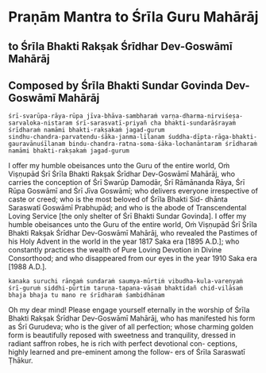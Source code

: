 # Praṇām Mantra to Śrīla Guru Mahārāj

## to Śrīla Bhakti Rakṣak Śrīdhar Dev-Goswāmī Mahārāj

## Composed by Śrīla Bhakti Sundar Govinda Dev-Goswāmī Mahārāj

    śrī-svarūpa-rāya-rūpa jīva-bhāva-sambharaṁ varṇa-dharma-nirviśeṣa-sarvaloka-nistaram śrī-sarasvatī-priyañ cha bhakti-sundarāśrayaṁ
    śrīdharaṁ namāmi bhakti-rakṣakaṁ jagad-gurum
    sindhu-chandra-parvatendu-śāka-janma-līlanam śuddha-dīpta-rāga-bhakti-gauravānuśīlanam bindu-chandra-ratna-soma-śāka-lochanāntaram śrīdharaṁ namāmi bhakti-rakṣakaṁ jagad-gurum

I offer my humble obeisances unto the Guru of the entire world, Oṁ Viṣṇupād Śrī Śrīla Bhakti Rakṣak Śrīdhar Dev-Goswāmī Mahārāj, who carries the conception of Śrī Swarūp Damodār, Śrī Rāmānanda Rāya, Śrī Rūpa Goswāmī and Śrī Jīva Goswāmī; who delivers everyone irrespective of caste or creed; who is the most beloved of Śrīla Bhakti Sid- dhānta Saraswatī Goswāmī Prabhupād; and who is the abode of Transcendental Loving Service [the only shelter of Śrī Bhakti Sundar Govinda].
I offer my humble obeisances unto the Guru of the entire world, Oṁ Viṣṇupād Śrī Śrīla Bhakti Rakṣak Śrīdhar Dev-Goswāmī Mahārāj, who revealed the Pastimes of his Holy Advent in the world in the year 1817 Saka era [1895 A.D.]; who constantly practices the wealth of Pure Loving Devotion in Divine Consorthood; and who disappeared from our eyes in the year 1910 Saka era [1988 A.D.].

    kanaka suruchi rāngaṁ sundaraṁ saumya-mūrtiṁ vibudha-kula-vareṇyaṁ śrī-guruṁ siddhi-pūrtim taruṇa-tapana-vāsaṁ bhaktidañ chid-vilāsaṁ bhaja bhaja tu mano re śrīdharaṁ śambidhānam

Oh my dear mind! Please engage yourself eternally in the worship of Śrīla Bhakti Rakṣak Śrīdhar Dev-Goswāmī Mahārāj, who has manifested his form as Śrī Gurudeva; who is the giver of all perfection; whose charming golden form is beautifully reposed with sweetness and tranquility, dressed in radiant saffron robes, he is rich with perfect devotional con- ceptions, highly learned and pre-eminent among the follow- ers of Śrīla Saraswatī Ṭhākur.

